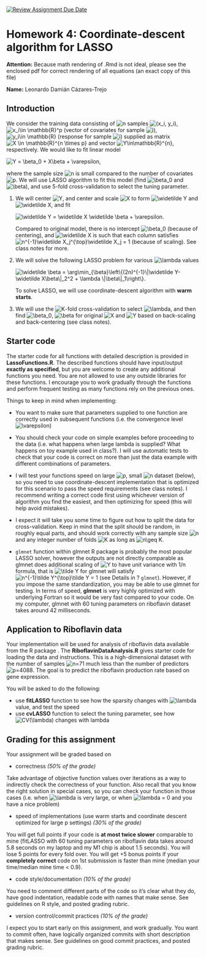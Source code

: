 [![Review Assignment Due Date](https://classroom.github.com/assets/deadline-readme-button-22041afd0340ce965d47ae6ef1cefeee28c7c493a6346c4f15d667ab976d596c.svg)](https://classroom.github.com/a/sNcmlfMD)

# Homework 4: Coordinate-descent algorithm for LASSO

**Attention:** Because math rendering of .Rmd is not ideal, please see
the enclosed pdf for correct rendering of all equations (an exact copy
of this file)

**Name:** Leonardo Damián Cázares-Trejo

## Introduction

We consider the training data consisting of
![n](https://latex.codecogs.com/png.image?%5Cdpi%7B110%7D&space;%5Cbg_white&space;n "n")
samples
![(x_i, y_i)](https://latex.codecogs.com/png.image?%5Cdpi%7B110%7D&space;%5Cbg_white&space;%28x_i%2C%20y_i%29 "(x_i, y_i)"),
![x_i\in \mathbb{R}^p](https://latex.codecogs.com/png.image?%5Cdpi%7B110%7D&space;%5Cbg_white&space;x_i%5Cin%20%5Cmathbb%7BR%7D%5Ep "x_i\in \mathbb{R}^p")
(vector of covariates for sample
![i](https://latex.codecogs.com/png.image?%5Cdpi%7B110%7D&space;%5Cbg_white&space;i "i")),
![y_i\in \mathbb{R}](https://latex.codecogs.com/png.image?%5Cdpi%7B110%7D&space;%5Cbg_white&space;y_i%5Cin%20%5Cmathbb%7BR%7D "y_i\in \mathbb{R}")
(response for sample
![i](https://latex.codecogs.com/png.image?%5Cdpi%7B110%7D&space;%5Cbg_white&space;i "i"))
supplied as matrix
![X \in \mathbb{R}^{n \times p}](https://latex.codecogs.com/png.image?%5Cdpi%7B110%7D&space;%5Cbg_white&space;X%20%5Cin%20%5Cmathbb%7BR%7D%5E%7Bn%20%5Ctimes%20p%7D "X \in \mathbb{R}^{n \times p}")
and vector
![Y\in\mathbb{R}^{n}](https://latex.codecogs.com/png.image?%5Cdpi%7B110%7D&space;%5Cbg_white&space;Y%5Cin%5Cmathbb%7BR%7D%5E%7Bn%7D "Y\in\mathbb{R}^{n}"),
respectively. We would like to fit linear model

![Y = \beta_0 + X\beta + \varepsilon,](https://latex.codecogs.com/png.image?%5Cdpi%7B110%7D&space;%5Cbg_white&space;Y%20%3D%20%5Cbeta_0%20%2B%20X%5Cbeta%20%2B%20%5Cvarepsilon%2C "Y = \beta_0 + X\beta + \varepsilon,")

where the sample size
![n](https://latex.codecogs.com/png.image?%5Cdpi%7B110%7D&space;%5Cbg_white&space;n "n")
is small compared to the number of covariates
![p](https://latex.codecogs.com/png.image?%5Cdpi%7B110%7D&space;%5Cbg_white&space;p "p").
We will use LASSO algorithm to fit this model (find
![\beta_0](https://latex.codecogs.com/png.image?%5Cdpi%7B110%7D&space;%5Cbg_white&space;%5Cbeta_0 "\beta_0")
and
![\beta](https://latex.codecogs.com/png.image?%5Cdpi%7B110%7D&space;%5Cbg_white&space;%5Cbeta "\beta")),
and use 5-fold cross-validation to select the tuning parameter.

1)  We will center
    ![Y](https://latex.codecogs.com/png.image?%5Cdpi%7B110%7D&space;%5Cbg_white&space;Y "Y"),
    and center and scale
    ![X](https://latex.codecogs.com/png.image?%5Cdpi%7B110%7D&space;%5Cbg_white&space;X "X")
    to form
    ![\widetilde Y](https://latex.codecogs.com/png.image?%5Cdpi%7B110%7D&space;%5Cbg_white&space;%5Cwidetilde%20Y "\widetilde Y")
    and
    ![\widetilde X](https://latex.codecogs.com/png.image?%5Cdpi%7B110%7D&space;%5Cbg_white&space;%5Cwidetilde%20X "\widetilde X"),
    and fit

    ![\widetilde Y = \widetilde X \widetilde \beta + \varepsilon.](https://latex.codecogs.com/png.image?%5Cdpi%7B110%7D&space;%5Cbg_white&space;%5Cwidetilde%20Y%20%3D%20%5Cwidetilde%20X%20%5Cwidetilde%20%5Cbeta%20%2B%20%5Cvarepsilon. "\widetilde Y = \widetilde X \widetilde \beta + \varepsilon.")

    Compared to original model, there is no intercept
    ![\beta_0](https://latex.codecogs.com/png.image?%5Cdpi%7B110%7D&space;%5Cbg_white&space;%5Cbeta_0 "\beta_0")
    (because of centering), and
    ![\widetilde X](https://latex.codecogs.com/png.image?%5Cdpi%7B110%7D&space;%5Cbg_white&space;%5Cwidetilde%20X "\widetilde X")
    is such that each column satisfies
    ![n^{-1}\widetilde X_j^{\top}\widetilde X_j = 1](https://latex.codecogs.com/png.image?%5Cdpi%7B110%7D&space;%5Cbg_white&space;n%5E%7B-1%7D%5Cwidetilde%20X_j%5E%7B%5Ctop%7D%5Cwidetilde%20X_j%20%3D%201 "n^{-1}\widetilde X_j^{\top}\widetilde X_j = 1")
    (because of scaling). See class notes for more.

2)  We will solve the following LASSO problem for various
    ![\lambda](https://latex.codecogs.com/png.image?%5Cdpi%7B110%7D&space;%5Cbg_white&space;%5Clambda "\lambda")
    values

    ![\widetilde \beta = \arg\min\_{\beta}\left\\{(2n)^{-1}\\\|\widetilde Y-\widetilde X\beta\\\|\_2^2 + \lambda \\\|\beta\\\|\_1\right\\}.](https://latex.codecogs.com/png.image?%5Cdpi%7B110%7D&space;%5Cbg_white&space;%5Cwidetilde%20%5Cbeta%20%3D%20%5Carg%5Cmin_%7B%5Cbeta%7D%5Cleft%5C%7B%282n%29%5E%7B-1%7D%5C%7C%5Cwidetilde%20Y-%5Cwidetilde%20X%5Cbeta%5C%7C_2%5E2%20%2B%20%5Clambda%20%5C%7C%5Cbeta%5C%7C_1%5Cright%5C%7D. "\widetilde \beta = \arg\min_{\beta}\left\{(2n)^{-1}\|\widetilde Y-\widetilde X\beta\|_2^2 + \lambda \|\beta\|_1\right\}.")

    To solve LASSO, we will use coordinate-descent algorithm with **warm
    starts**.

3)  We will use the
    ![K](https://latex.codecogs.com/png.image?%5Cdpi%7B110%7D&space;%5Cbg_white&space;K "K")-fold
    cross-validation to select
    ![\lambda](https://latex.codecogs.com/png.image?%5Cdpi%7B110%7D&space;%5Cbg_white&space;%5Clambda "\lambda"),
    and then find
    ![\beta_0](https://latex.codecogs.com/png.image?%5Cdpi%7B110%7D&space;%5Cbg_white&space;%5Cbeta_0 "\beta_0"),
    ![\beta](https://latex.codecogs.com/png.image?%5Cdpi%7B110%7D&space;%5Cbg_white&space;%5Cbeta "\beta")
    for original
    ![X](https://latex.codecogs.com/png.image?%5Cdpi%7B110%7D&space;%5Cbg_white&space;X "X")
    and
    ![Y](https://latex.codecogs.com/png.image?%5Cdpi%7B110%7D&space;%5Cbg_white&space;Y "Y")
    based on back-scaling and back-centering (see class notes).

## Starter code

The starter code for all functions with detailed description is provided
in **LassoFunctions.R**. The described functions should have
input/output **exactly as specified**, but you are welcome to create any
additional functions you need. You are not allowed to use any outside
libraries for these functions. I encourage you to work gradually through
the functions and perform frequent testing as many functions rely on the
previous ones.

Things to keep in mind when implementing:

-   You want to make sure that parameters supplied to one function are
    correctly used in subsequent functions (i.e. the convergence level
    ![\varepsilon](https://latex.codecogs.com/png.image?%5Cdpi%7B110%7D&space;%5Cbg_white&space;%5Cvarepsilon "\varepsilon"))

-   You should check your code on simple examples before proceeding to
    the data (i.e. what happens when large lambda is supplied? What
    happens on toy example used in class?). I will use automatic tests
    to check that your code is correct on more than just the data
    example with different combinations of parameters.

-   I will test your functions speed on large
    ![p](https://latex.codecogs.com/png.image?%5Cdpi%7B110%7D&space;%5Cbg_white&space;p "p"),
    small
    ![n](https://latex.codecogs.com/png.image?%5Cdpi%7B110%7D&space;%5Cbg_white&space;n "n")
    dataset (below), so you need to use coordinate-descent
    implementation that is optimized for this scenario to pass the speed
    requirements (see class notes). I recommend writing a correct code
    first using whichever version of algorithm you find the easiest, and
    then optimizing for speed (this will help avoid mistakes).

-   I expect it will take you some time to figure out how to split the
    data for cross-validation. Keep in mind that the split should be
    random, in roughly equal parts, and should work correctly with any
    sample size
    ![n](https://latex.codecogs.com/png.image?%5Cdpi%7B110%7D&space;%5Cbg_white&space;n "n")
    and any integer number of folds
    ![K](https://latex.codecogs.com/png.image?%5Cdpi%7B110%7D&space;%5Cbg_white&space;K "K")
    as long as
    ![n\geq K](https://latex.codecogs.com/png.image?%5Cdpi%7B110%7D&space;%5Cbg_white&space;n%5Cgeq%20K "n\geq K").

-   `glmnet` function within glmnet R package is probably the most
    popular LASSO solver, however the outputs are not directly
    comparable as glmnet does additional scaling of
    ![Y](https://latex.codecogs.com/png.image?%5Cdpi%7B110%7D&space;%5Cbg_white&space;Y "Y")
    to have unit variance with 1/n formula, that is
    ![\tilde Y](https://latex.codecogs.com/png.image?%5Cdpi%7B110%7D&space;%5Cbg_white&space;%5Ctilde%20Y "\tilde Y")
    for glmnet will satisfy
    ![n^{-1}\tilde Y^{\top}\tilde Y = 1](https://latex.codecogs.com/png.image?%5Cdpi%7B110%7D&space;%5Cbg_white&space;n%5E%7B-1%7D%5Ctilde%20Y%5E%7B%5Ctop%7D%5Ctilde%20Y%20%3D%201 "n^{-1}\tilde Y^{\top}\tilde Y = 1")
    (see Details in ? `glmnet`). However, if you impose the same
    standardization, you may be able to use glmnet for testing. In terms
    of speed, **glmnet** is very highly optimized with underlying
    Fortran so it would be very fast compared to your code. On my
    computer, glmnet with 60 tuning parameters on riboflavin dataset
    takes around 42 milliseconds.

## Application to Riboflavin data

Your implementation will be used for analysis of riboflavin data
available from the R package . The **RiboflavinDataAnalysis.R** gives
starter code for loading the data and instructions. This is a
high-dimensional dataset with the number of samples
![n=71](https://latex.codecogs.com/png.image?%5Cdpi%7B110%7D&space;%5Cbg_white&space;n%3D71 "n=71")
much less than the number of predictors
![p=4088](https://latex.codecogs.com/png.image?%5Cdpi%7B110%7D&space;%5Cbg_white&space;p%3D4088 "p=4088").
The goal is to predict the riboflavin production rate based on gene
expression.

You will be asked to do the following:

-   use **fitLASSO** function to see how the sparsity changes with
    ![\lambda](https://latex.codecogs.com/png.image?%5Cdpi%7B110%7D&space;%5Cbg_white&space;%5Clambda "\lambda")
    value, and test the speed
-   use **cvLASSO** function to select the tuning parameter, see how
    ![CV(\lambda)](https://latex.codecogs.com/png.image?%5Cdpi%7B110%7D&space;%5Cbg_white&space;CV%28%5Clambda%29 "CV(\lambda)")
    changes with lambda

## Grading for this assignment

Your assignment will be graded based on

-   correctness *(50% of the grade)*

Take advantage of objective function values over iterations as a way to
indirectly check the correctness of your function. Also recall that you
know the right solution in special cases, so you can check your function
in those cases (i.e. when
![\lambda](https://latex.codecogs.com/png.image?%5Cdpi%7B110%7D&space;%5Cbg_white&space;%5Clambda "\lambda")
is very large, or when
![\lambda = 0](https://latex.codecogs.com/png.image?%5Cdpi%7B110%7D&space;%5Cbg_white&space;%5Clambda%20%3D%200 "\lambda = 0")
and you have a nice problem)

-   speed of implementations (use warm starts and coordinate descent
    optimized for large p settings) *(30% of the grade)*

You will get full points if your code is **at most twice slower**
comparable to mine (fitLASSO with 60 tuning parameters on riboflavin
data takes around 5.8 seconds on my laptop and my M1 chip is about 1.5 seconds). You will lose 5 points for
every fold over. You will get +5 bonus points if your **completely
correct** code on 1st submission is faster than mine (median your
time/median mine time \< 0.9).

-   code style/documentation *(10% of the grade)*

You need to comment different parts of the code so it’s clear what they
do, have good indentation, readable code with names that make sense. See
guidelines on R style, and posted grading rubric.

-   version control/commit practices *(10% of the grade)*

I expect you to start early on this assignment, and work gradually. You
want to commit often, have logically organized commits with short
description that makes sense. See guidelines on good commit practices,
and posted grading rubric.
